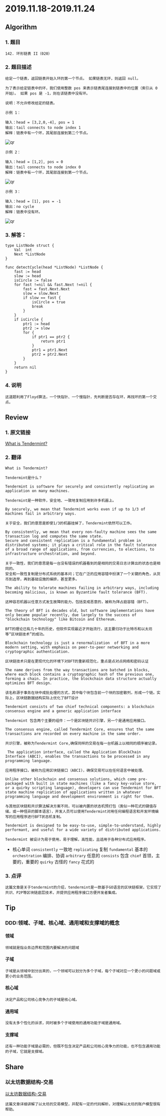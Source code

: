 # 2019.11.18-2019.11.24

## Algorithm
### 1. 题目
```
142. 环形链表 II（020）
```
### 2. 题目描述
```
给定一个链表，返回链表开始入环的第一个节点。 如果链表无环，则返回 null。

为了表示给定链表中的环，我们使用整数 pos 来表示链表尾连接到链表中的位置（索引从 0 开始）。 如果 pos 是 -1，则在该链表中没有环。

说明：不允许修改给定的链表。

```

```
示例 1：

输入：head = [3,2,0,-4], pos = 1
输出：tail connects to node index 1
解释：链表中有一个环，其尾部连接到第二个节点。
```

![qr](./images/142_1.png)

```
示例 2：

输入：head = [1,2], pos = 0
输出：tail connects to node index 0
解释：链表中有一个环，其尾部连接到第一个节点。
```
![qr](./images/142_2.png)


```
示例 3：

输入：head = [1], pos = -1
输出：no cycle
解释：链表中没有环。
```
![qr](./images/142_3.png)


### 3. 解答：
```golang
type ListNode struct {
	Val  int
	Next *ListNode
}

func detectCycle(head *ListNode) *ListNode {
	fast := head
	slow := head
	isCircle := false
	for fast !=nil && fast.Next !=nil {
		fast = fast.Next.Next
		slow = slow.Next
		if slow == fast {
			isCircle = true
			break
		}
	}
	if isCircle {
		ptr1 := head
		ptr2 := slow
		for {
			if ptr1 == ptr2 {
				return ptr1
			}
			ptr1 = ptr1.Next
			ptr2 = ptr2.Next
		}
	}
	return nil
}
```
### 4. 说明
```text
这道题利用了Floyd算法，一个快指针、一个慢指针，先判断是否存在环，再找环的第一个交点。
```

## Review
### 1. 原文链接
[What is Tendermint?](https://docs.tendermint.com/master/introduction/what-is-tendermint.html)

### 2. 翻译
```text
What is Tendermint?
```
```text
Tendermint是什么？
```

```text
Tendermint is software for securely and consistently replicating an application on many machines.
```
```text
Tendermint是一种软件，安全地、一致地复制应用到许多机器上。
```

```text
By securely, we mean that Tendermint works even if up to 1/3 of machines fail in arbitrary ways.
```
```text
关于安全，我们的意思是即使1/3的机器挂掉了，Tendermint依然可以工作。
```

```text
By consistently, we mean that every non-faulty machine sees the same transaction log and computes the same state.
Secure and consistent replication is a fundamental problem in distributed systems; it plays a critical role in the fault tolerance of a broad range of applications, from currencies, to elections, to infrastructure orchestration, and beyond.
```
```text
关于一致性，我们的意思是每一台没有错误的机器看到的是相同的交易日志计算出的状态也是相同的。
安全和一致性复制是分布式系统的基本问；它在广泛的应用容错中扮演了一个关键的角色，从货币到选举，再到基础设施的编排，甚至更多。
```

```text
The ability to tolerate machines failing in arbitrary ways, including becoming malicious, is known as Byzantine fault tolerance (BFT).
```
```text
这种容忍机器以任意方式发生故障的能力，包括变成恶意的，被称为拜占庭容错（BFT）。
```

```text
The theory of BFT is decades old, but software implementations have only became popular recently, due largely to the success of "blockchain technology" like Bitcoin and Ethereum. 
```
```text
BFT的理论已有几十年的历史，但软件实现最近才开始流行，这主要归功于比特币和以太坊等“区块链技术”的成功。
```

```text
Blockchain technology is just a renormalization  of BFT in a more modern setting, with emphasis on peer-to-peer networking and cryptographic authentication. 
```
```text
区块链技术只是在更现代化的环境下对BFT的重新规范化，重点是点对点网络和密码认证
```

```text
The name derives from the way transactions are batched in blocks, where each block contains a cryptographic hash of the previous one, forming a chain. In practice, the blockchain data structure actually optimizes BFT design.
```
```text
该名称源于事务在块中成批处理的方式，其中每个块包含前一个块的加密散列，形成一个链。实际上，区块链数据结构实际上优化了BFT设计
```

```text
Tendermint consists of two chief technical components: a blockchain consensus engine and a generic application interface
```
```text
Tendermint 包含两个主要的组件：一个是区块链共识引擎，另一个是通用应用接口。
```

```text
The consensus engine, called Tendermint Core, ensures that the same transactions are recorded on every machine in the same order. 
```
```text
共识引擎，被称为Tendermint Core,确保同样的交易在每一台机器上以相同的顺序被记录。
```

```text
 The application interface, called the Application BlockChain Interface (ABCI), enables the transactions to be processed in any programming language.
```
```text
应用程序接口，被称为应用区块链接口（ABCI)，确保交易可以在任何语言中被处理。
```

```text
Unlike other blockchain and consensus solutions, which come pre-packaged with built in state machines (like a fancy key-value store, or a quirky scripting language), developers can use Tendermint for BFT state machine replication of applications written in whatever programming language and development environment is right for them.
```
```text
与其他区块链和共识算法解决方案不同，可以被内置的状态机预打包（类似一种花式的键值存储，或一种怪异的脚本语言），开发人员可以使用Tendermint对用任何编程语言和开发环境编写的应用程序进行BFT状态机复制。
```

```text
Tendermint is designed to be easy-to-use, simple-to-understand, highly performant, and useful for a wide variety of distributed applications.
```
```text
Tendermint 被设计为易于使用，易于理解，高性能，且适用于各种分布式应用程序。
```


- 核心单词
`consistently` 一致地
`replicating` 复制
`fundamental` 基本的
`orchestration` 编排、协调
`arbitrary` 任意的
`consists` 包含
`chief` 首领，主要的，重要的
`quirky` 古怪的
`fancy` 花式的

### 3. 点评

```text
这篇文章是关于tendermint的介绍，tendermint是一款基于GO语言的区块链框架，它实现了共识、P2P等区块链底层技术，并提供应用程序接口方便开发者集成。
```

## Tip
### DDD:领域、子域、核心域、通用域和支撑域的概念

#### 领域
```text
领域就是指业务边界和范围内要解决的问题域
```

#### 子域
```text
子域是从领域中划分出来的，一个领域可以划分为多个子域，每个子域对应一个更小的问题域或更小的业务范围。
```

#### 核心域
```text
决定产品和公司核心竞争力的子域是核心域。
```

#### 通用域
```text
没有太多个性化的诉求，同时被多个子域使用的通用功能子域是通用域。
```

#### 支撑域
```text
还有一种功能子域是必需的，但既不包含决定产品和公司核心竞争力的功能，也不包含通用功能的子域，它就是支撑域。
```


## Share
### 以太坊数据结构-交易
[以太坊数据结构-交易](https://learnblockchain.cn/books/geth/part1/transaction.html)
```text
这篇文章详细讲解了以太坊的交易模型，并配有一定的代码解析，对理解以太坊的账户模型很有帮助。
```